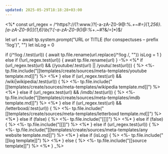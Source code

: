 ```yaml
---
updated: 2025-05-29T18:18:28+03:00
---
```


<%*
const url_regex = /^https?:\/\/(?:www\.)?[-a-zA-Z0-9@:%._\+~#=]{1,256}\.[a-zA-Z0-9()]{1,6}\b(?:[-a-zA-Z0-9()@:%_\+.~#?&\/=]*)$/

let url = await tp.system.prompt("URL or TITLE (for conspectuses – prefix '!log')", "")
let isLog = 0

if (/^!log /.test(url)) {
	await tp.file.rename(url.replace(/^!log /, ""))
	isLog = 1
} else if (!url_regex.test(url)) {
	await tp.file.rename(url)
}
-%>
<%* if (url_regex.test(url) && (/youtube/.test(url) || /youtu/.test(url))) { %>
<%-
tp.file.include("[[templates/create/sources/meta-templates/youtube template.md]]")
%>
<%* } else if (url_regex.test(url) && /wiki|wikipedia/.test(url)) { %>
<%-
tp.file.include("[[templates/create/sources/meta-templates/wikipedia template.md]]")
%>
<%* } else if (url_regex.test(url) && /imdb/.test(url)) { %>
<%-
tp.file.include("[[templates/create/sources/meta-templates/imdb template.md]]")
%>
<%* } else if (url_regex.test(url) && /letterboxd/.test(url)) { %>
<%-
tp.file.include("[[templates/create/sources/meta-templates/letterboxd template.md]]")
%>
<%* } else if (false) { %>
<%-
tp.file.include("[[]]")
%>
<%* } else if (false) { %>
<%-
tp.file.include("[[]]")
%>
<%* } else if (url_regex.test(url)) { %>
<%-
tp.file.include("[[templates/create/sources/meta-templates/any website template.md]]")
%>
<%* } else if (isLog) { %>
<%-
tp.file.include("[[log template]]")
%>
<%* } else { %>
<%-
tp.file.include("[[source template]]")
%>
<%* } _%>
